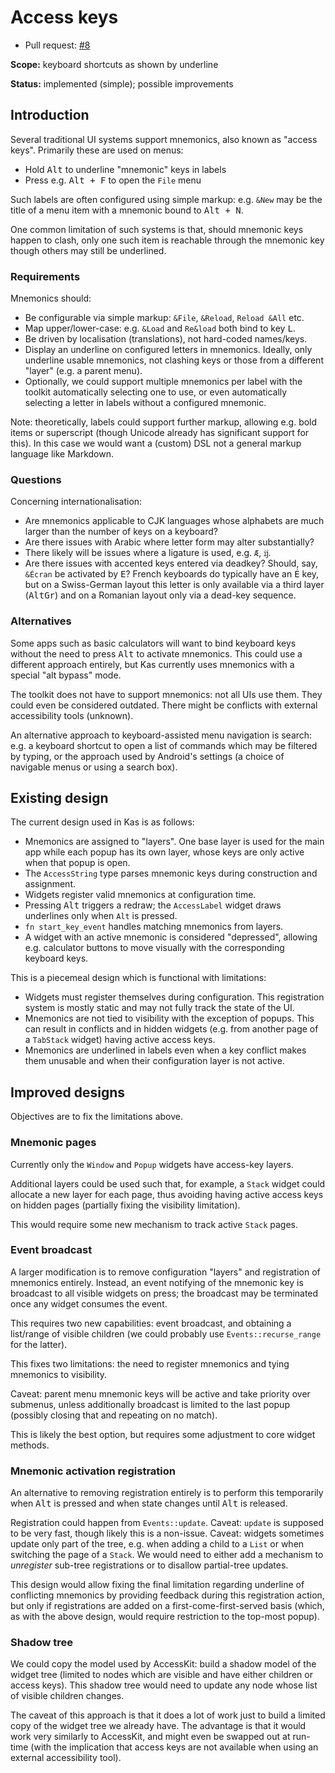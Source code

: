 Access keys
===========

-   Pull request: [#8](https://github.com/kas-gui/design/pull/8)

**Scope:** keyboard shortcuts as shown by underline

**Status:** implemented (simple); possible improvements


Introduction
------------

Several traditional UI systems support mnemonics, also known as "access keys".
Primarily these are used on menus:

-   Hold <kbd>Alt</kbd> to underline "mnemonic" keys in labels
-   Press e.g. <kbd>Alt + F</kbd> to open the `File` menu

Such labels are often configured using simple markup: e.g. `&New` may be the
title of a menu item with a mnemonic bound to <kbd>Alt + N</kbd>.

One common limitation of such systems is that, should mnemonic keys happen to
clash, only one such item is reachable through the mnemonic key though others
may still be underlined.

### Requirements

Mnemonics should:

-   Be configurable via simple markup: `&File`, `&Reload`, `Reload &All` etc.
-   Map upper/lower-case: e.g. `&Load` and `Re&load` both bind to key <kbd>L</kbd>.
-   Be driven by localisation (translations), not hard-coded names/keys.
-   Display an underline on configured letters in mnemonics. Ideally, only
    underline usable mnemonics, not clashing keys or those from a different
    "layer" (e.g. a parent menu).
-   Optionally, we could support multiple mnemonics per label with the toolkit
    automatically selecting one to use, or even automatically selecting a letter
    in labels without a configured mnemonic.

Note: theoretically, labels could support further markup, allowing e.g. bold
items or superscript (though Unicode already has significant support for this).
In this case we would want a (custom) DSL not a general markup language like
Markdown.

### Questions

Concerning internationalisation:

-   Are mnemonics applicable to CJK languages whose alphabets are much larger
    than the number of keys on a keyboard?
-   Are there issues with Arabic where letter form may alter substantially?
-   There likely will be issues where a ligature is used, e.g. `Æ`, `ĳ`.
-   Are there issues with accented keys entered via deadkey? Should, say,
    `&Écran` be activated by <kbd>E</kbd>? French keyboards do typically have an
    <kbd>É</kbd> key, but on a Swiss-German layout this letter is only available
    via a third layer (<kbd>AltGr</kbd>) and on a Romanian layout only via a
    dead-key sequence.

### Alternatives

Some apps such as basic calculators will want to bind keyboard keys without the
need to press <kbd>Alt</kbd> to activate mnemonics. This could use a different
approach entirely, but Kas currently uses mnemonics with a special "alt bypass"
mode.

The toolkit does not have to support mnemonics: not all UIs use them. They could
even be considered outdated. There might be conflicts with external
accessibility tools (unknown).

An alternative approach to keyboard-assisted menu navigation is search: e.g. a
keyboard shortcut to open a list of commands which may be filtered by typing,
or the approach used by Android's settings (a choice of navigable menus or using
a search box).


Existing design
---------------

The current design used in Kas is as follows:

-   Mnemonics are assigned to "layers". One base layer is used for the main app
    while each popup has its own layer, whose keys are only active when that
    popup is open.
-   The `AccessString` type parses mnemonic keys during construction and
    assignment.
-   Widgets register valid mnemonics at configuration time.
-   Pressing <kbd>Alt</kbd> triggers a redraw; the `AccessLabel` widget draws
    underlines only when `Alt` is pressed.
-   `fn start_key_event` handles matching mnemonics from layers.
-   A widget with an active mnemonic is considered "depressed", allowing e.g.
    calculator buttons to move visually with the corresponding keyboard keys.

This is a piecemeal design which is functional with limitations:

-   Widgets must register themselves during configuration. This registration
    system is mostly static and may not fully track the state of the UI.
-   Mnemonics are not tied to visibility with the exception of popups. This
    can result in conflicts and in hidden widgets (e.g. from another page of a
    `TabStack` widget) having active access keys.
-   Mnemonics are underlined in labels even when a key conflict makes them
    unusable and when their configuration layer is not active.


Improved designs
----------------

Objectives are to fix the limitations above.

### Mnemonic pages

Currently only the `Window` and `Popup` widgets have access-key layers.

Additional layers could be used such that, for example, a `Stack` widget
could allocate a new layer for each page, thus avoiding having active access
keys on hidden pages (partially fixing the visibility limitation).

This would require some new mechanism to track active `Stack` pages.

### Event broadcast

A larger modification is to remove configuration "layers" and registration of
mnemonics entirely. Instead, an event notifying of the mnemonic key is broadcast
to all visible widgets on press; the broadcast may be terminated once any widget
consumes the event.

This requires two new capabilities: event broadcast, and obtaining a list/range
of visible children (we could probably use `Events::recurse_range` for the latter).

This fixes two limitations: the need to register mnemonics and tying mnemonics
to visibility.

Caveat: parent menu mnemonic keys will be active and take priority over submenus,
unless additionally broadcast is limited to the last popup (possibly closing
that and repeating on no match).

This is likely the best option, but requires some adjustment to core widget
methods.

### Mnemonic activation registration

An alternative to removing registration entirely is to perform this temporarily
when <kbd>Alt</kbd> is pressed and when state changes until <kbd>Alt</kbd> is
released.

Registration could happen from `Events::update`. Caveat: `update` is supposed
to be very fast, though likely this is a non-issue. Caveat: widgets sometimes
update only part of the tree, e.g. when adding a child to a `List` or when
switching the page of a `Stack`. We would need to either add a mechanism to
*unregister* sub-tree registrations or to disallow partial-tree updates.

This design would allow fixing the final limitation regarding underline of
conflicting mnemonics by providing feedback during this registration action,
but only if registrations are added on a first-come-first-served basis (which,
as with the above design, would require restriction to the top-most popup).

### Shadow tree

We could copy the model used by AccessKit: build a shadow model of the widget
tree (limited to nodes which are visible and have either children or access
keys). This shadow tree would need to update any node whose list of visible
children changes.

The caveat of this approach is that it does a lot of work just to build a
limited copy of the widget tree we already have. The advantage is that it would
work very similarly to AccessKit, and might even be swapped out at run-time
(with the implication that access keys are not available when using an external
accessibility tool).
